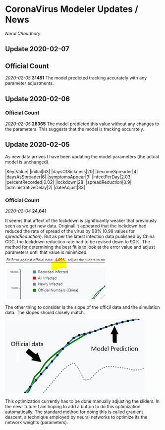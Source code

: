 # CoronaVirus Modeler Updates / News
*Nurul Choudhury* <br>

## Update 2020-02-07

## Official Count

*2020-02-05*  **31481**
The model predicted tracking accurately with any parameter adjustments.

## Update 2020-02-06

### Official Count

*2020-02-05*  **28365**
The model predicted this value without any changes to the parameters. This suggests that the model is tracking accurately.

## Update 2020-02-05

As new data arrives I have been updating the model parameters (the actual model is unchanged).

|Key|Value|
|initial|63|
|daysOfSickness|20|
|becomeSpreader|4|
|daysAsSpreader|6|
|symptomsAppear|9|
|infectPerDay|2.03|
|percentRecorded|0.02|
|lockdown|28|
|spreadReduction|0.9|
|administrativeDelay|2|
|dateAdjust|33|

### Official Count

*2020-02-04*  **24,641**

It seems that affect of the lockdown is significantly weaker that previously seen as we get new data. Originall it appeared that the lockdown 
had reduced the rate of spread of the virus by 98% (0.98 values  for *spreadReduction*). But as per the latest infection data published by China CDC, 
the lockdown reduction rate had to be revised down to 90%.  The method for determining the best fit is to look at the error value and adjust parameters until that value is minimized. 
![error in fit](Fit_error.PNG)

The other thing to consider is the slope of the officil data  and the simulation data. The slopes should closely match.

![slope comparison](official_model.png)

This optimization currently has to be done manually adjusting the sliders. In the newr future I am hoping to add a button to do this optimization automatically.
The standard method for doing this is called gradient descent, a technique employed by neural networks to optimize its the network weights (parameters).
